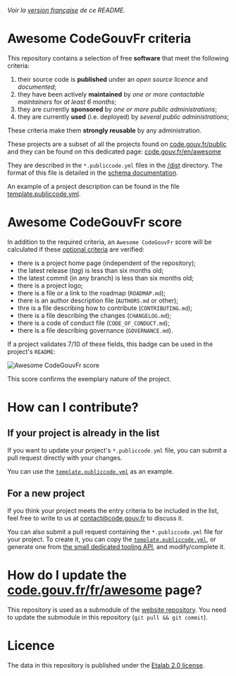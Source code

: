 *Voir la [version française](README.fr.md) de ce README.*

# Awesome CodeGouvFr criteria

This repository contains a selection of free **software** that meet the following criteria:

1. their source code is **published** under an *open source licence* and *documented*;
2. they have been actively **maintained** by *one or more contactable maintainers* for *at least 6 months*;
3. they are currently **sponsored** by *one or more public administrations*;
4. they are currently **used** (i.e. deployed) by *several public administrations*;

These criteria make them **strongly reusable** by any administration.

These projects are a subset of all the projects found on
[code.gouv.fr/public](https://code.gouv.fr/public/) and they can be found on this dedicated page:
[code.gouv.fr/en/awesome](https://code.gouv.fr/fr/awesome/)

They are described in the `*.publiccode.yml` files in the
[/dist](/dist/) directory.  The format of this file is detailed in the [schema documentation](schema.md).

An example of a project description can be found in the file
[template.publiccode.yml](template.publiccode.yml).

# Awesome CodeGouvFr score

In addition to the required criteria, an
`Awesome CodeGouvFr` score will be calculated if these [optional criteria](schema.md#champs-optionnels-awesome-codegouvfr) are verified:

- there is a project home page (independent of the repository);
- the latest release (*tag*) is less than six months old;
- the latest commit (in any branch) is less than six months old;
- there is a project logo;
- there is a file or a link to the roadmap (`ROADMAP.md`);
- there is an author description file (`AUTHORS.md` or other);
- thre is a file describing how to contribute (`CONTRIBUTING.md`);
- there is a file describing the changes (`CHANGELOG.md`);
- there is a code of conduct file (`CODE_OF_CONDUCT.md`);
- there is a file describing governance (`GOVERNANCE.md`).

If a project validates 7/10 of these fields, this badge can be used
in the project's `README`:

![Awesome CodeGouvFr score](https://img.shields.io/badge/awesome-codegouvfr_7/10-blue)

This score confirms the exemplary nature of the project.

# How can I contribute?

## If your project is already in the list

If you want to update your project's `*.publiccode.yml` file, you can submit a pull request directly with your changes.

You can use the [`template.publiccode.yml`](template.publiccode.yml) as an example.

## For a new project
 
 If you think your project meets the entry criteria to be included in the list, feel free to write to us at <contact@code.gouv.fr> to discuss it.

 You can also submit a pull request containing the `*.publiccode.yml` file for your project. To create it, you can copy the [`template.publiccode.yml`](template.publiccode.yml), or generate one from [the small dedicated tooling API](https://github.com/codegouvfr/awesome-codegouvfr-tooling), and modify/complete it.

 # How do I update the [code.gouv.fr/fr/awesome](https://code.gouv.fr/fr/awesome) page?

This repository is used as a submodule of the [website repository](https://github.com/codegouvfr/codegouvfr-website). You need to update the submodule in this repository (`git pull && git commit`).

# Licence

The data in this repository is published under the [Etalab
2.0 license](LICENSES/LICENSE.Etalab-2.0.md).
